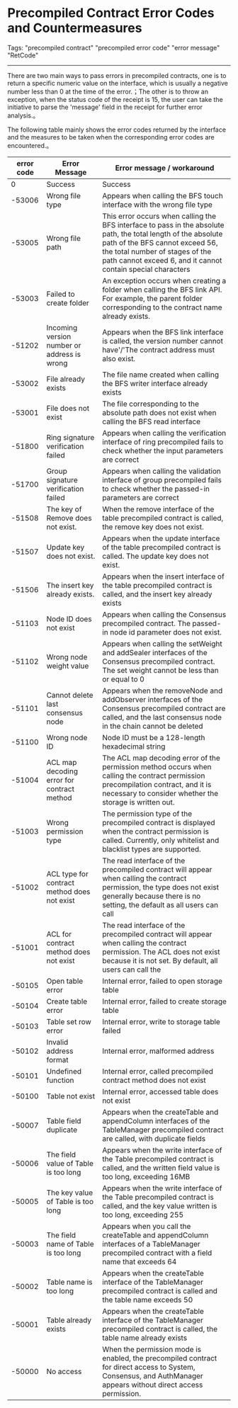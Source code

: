 # Precompiled Contract Error Codes and Countermeasures

Tags: "precompiled contract" "precompiled error code" "error message" "RetCode"

---

There are two main ways to pass errors in precompiled contracts, one is to return a specific numeric value on the interface, which is usually a negative number less than 0 at the time of the error.；The other is to throw an exception, when the status code of the receipt is 15, the user can take the initiative to parse the 'message' field in the receipt for further error analysis.。

The following table mainly shows the error codes returned by the interface and the measures to be taken when the corresponding error codes are encountered.。

| error code| Error Message| Error message / workaround|
|--------|------------------------------|-------------------------------------------------------------------------------------------------------------------------|
| 0      | Success                      | Success|
| -53006 | Wrong file type| Appears when calling the BFS touch interface with the wrong file type|
| -53005 | Wrong file path| This error occurs when calling the BFS interface to pass in the absolute path, the total length of the absolute path of the BFS cannot exceed 56, the total number of stages of the path cannot exceed 6, and it cannot contain special characters|
| -53003 | Failed to create folder| An exception occurs when creating a folder when calling the BFS link API. For example, the parent folder corresponding to the contract name already exists.|
| -51202 | Incoming version number or address is wrong| Appears when the BFS link interface is called, the version number cannot have'/'The contract address must also exist.|
| -53002 | File already exists| The file name created when calling the BFS writer interface already exists|
| -53001 | File does not exist| The file corresponding to the absolute path does not exist when calling the BFS read interface|
| -51800 | Ring signature verification failed| Appears when calling the verification interface of ring precompiled fails to check whether the input parameters are correct|
| -51700 | Group signature verification failed| Appears when calling the validation interface of group precompiled fails to check whether the passed-in parameters are correct|
| -51508 | The key of Remove does not exist.| When the remove interface of the table precompiled contract is called, the remove key does not exist.|
| -51507 | Update key does not exist.| Appears when the update interface of the table precompiled contract is called. The update key does not exist.|
| -51506 | The insert key already exists.| Appears when the insert interface of the table precompiled contract is called, and the insert key already exists|
| -51103 | Node ID does not exist| Appears when calling the Consensus precompiled contract. The passed-in node id parameter does not exist.|
| -51102 | Wrong node weight value| Appears when calling the setWeight and addSealer interfaces of the Consensus precompiled contract. The set weight cannot be less than or equal to 0|
| -51101 | Cannot delete last consensus node| Appears when the removeNode and addObserver interfaces of the Consensus precompiled contract are called, and the last consensus node in the chain cannot be deleted|
| -51100 | Wrong node ID| Node ID must be a 128-length hexadecimal string|
| -51004 | ACL map decoding error for contract method| The ACL map decoding error of the permission method occurs when calling the contract permission precompilation contract, and it is necessary to consider whether the storage is written out.|
| -51003 | Wrong permission type| The permission type of the precompiled contract is displayed when the contract permission is called. Currently, only whitelist and blacklist types are supported.|
| -51002 | ACL type for contract method does not exist| The read interface of the precompiled contract will appear when calling the contract permission, the type does not exist generally because there is no setting, the default as all users can call|
| -51001 | ACL for contract method does not exist| The read interface of the precompiled contract will appear when calling the contract permission. The ACL does not exist because it is not set. By default, all users can call the|
| -50105 | Open table error             | Internal error, failed to open storage table|
| -50104 | Create table error           | Internal error, failed to create storage table|
| -50103 | Table set row error          | Internal error, write to storage table failed|
| -50102 | Invalid address format       | Internal error, malformed address|
| -50101 | Undefined function           | Internal error, called precompiled contract method does not exist|
| -50100 | Table not exist              | Internal error, accessed table does not exist|
| -50007 | Table field duplicate| Appears when the createTable and appendColumn interfaces of the TableManager precompiled contract are called, with duplicate fields|
| -50006 | The field value of Table is too long| Appears when the write interface of the Table precompiled contract is called, and the written field value is too long, exceeding 16MB|
| -50005 | The key value of Table is too long| Appears when the write interface of the Table precompiled contract is called, and the key value written is too long, exceeding 255|
| -50003 | The field name of Table is too long| Appears when you call the createTable and appendColumn interfaces of a TableManager precompiled contract with a field name that exceeds 64|
| -50002 | Table name is too long| Appears when the createTable interface of the TableManager precompiled contract is called and the table name exceeds 50|
| -50001 | Table already exists| Appears when the createTable interface of the TableManager precompiled contract is called, the table name already exists|
| -50000 | No access| When the permission mode is enabled, the precompiled contract for direct access to System, Consensus, and AuthManager appears without direct access permission.|

